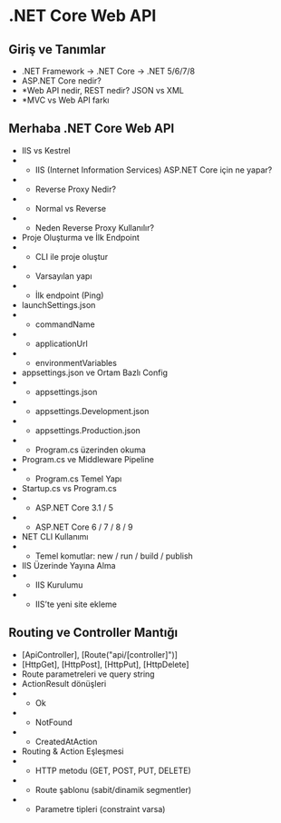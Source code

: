 # .NET Core Web API
## Giriş ve Tanımlar
* .NET Framework → .NET Core → .NET 5/6/7/8
* ASP.NET Core nedir?
* *Web API nedir, REST nedir? JSON vs XML
* *MVC vs Web API farkı
## Merhaba .NET Core Web API
* IIS vs Kestrel
* * IIS (Internet Information Services) ASP.NET Core için ne yapar?
* * Reverse Proxy Nedir?
* * Normal vs Reverse
* * Neden Reverse Proxy Kullanılır?
* Proje Oluşturma ve İlk Endpoint
* * CLI ile proje oluştur
* * Varsayılan yapı
* * İlk endpoint (Ping)
* launchSettings.json
* * commandName
* * applicationUrl
* * environmentVariables
* appsettings.json ve Ortam Bazlı Config
* * appsettings.json
* * appsettings.Development.json
* * appsettings.Production.json
* * Program.cs üzerinden okuma
* Program.cs ve Middleware Pipeline
* * Program.cs Temel Yapı
* Startup.cs vs Program.cs
* * ASP.NET Core 3.1 / 5
* * ASP.NET Core 6 / 7 / 8 / 9
* NET CLI Kullanımı
* * Temel komutlar: new / run / build / publish
* IIS Üzerinde Yayına Alma
* * IIS Kurulumu
* * IIS’te yeni site ekleme 
## Routing ve Controller Mantığı
* [ApiController], [Route("api/[controller]")]
* [HttpGet], [HttpPost], [HttpPut], [HttpDelete]
* Route parametreleri ve query string
* ActionResult dönüşleri
* * Ok
* * NotFound
* * CreatedAtAction
* Routing & Action Eşleşmesi
* * HTTP metodu (GET, POST, PUT, DELETE)
* * Route şablonu (sabit/dinamik segmentler)
* * Parametre tipleri (constraint varsa)
